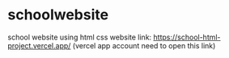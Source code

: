 # schoolwebsite
school website using html css
website link: https://school-html-project.vercel.app/
(vercel app account need to open this link)
